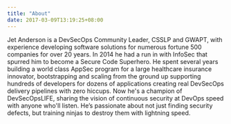 ```yaml
---
title: "About"
date: 2017-03-09T13:19:25+08:00
---
```


Jet Anderson is a DevSecOps Community Leader, CSSLP and GWAPT, with experience developing software solutions for numerous fortune 500 companies for over 20 years. In 2014 he had a run in with InfoSec that spurred him to become a Secure Code Superhero. He spent several years building a world class AppSec program for a large healthcare insurance innovator, bootstrapping and scaling from the ground up supporting hundreds of developers for dozens of applications creating real DevSecOps delivery pipelines with zero hiccups. Now he's a champion of DevSecOpsLIFE, sharing the vision of continuous security at DevOps speed with anyone who'll listen. He’s passionate about not just finding security defects, but training ninjas to destroy them with lightning speed.
